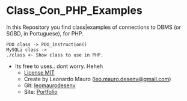 # Class_Con_PHP_Examples
In this Repository you find class|examples of connections to DBMS (or SGBD, in Portuguese), for PHP.

    PDO class -> PDO_instruction()
	MySQLi class -> 
    ./class <- Show class to use in PHP.

* Its free to uses.. dont worry. Heheh
   * [License MIT][mit]
   * Create by Leonardo Mauro ([leo.mauro.desenv@gmail.com][email])
   * Git: [leomaurodesenv][git]
   * Site: [Portfolio][leomauro]

[mit]: https://opensource.org/licenses/MIT
[email]: leo.mauro.desenv@gmail.com
[git]: https://github.com/leomaurodesenv/
[leomauro]: http://leonardomauro.com